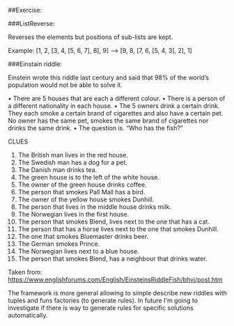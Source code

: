 ##Exercise:

###ListReverse:

  Reverses the elements but positions of sub-lists are kept.
  
  Example: [1, 2, [3, 4, [5, 6, 7], 8], 9] --> [9, 8, [7, 6, [5, 4, 3], 2], 1]

###Einstain riddle:

Einstein wrote this riddle last century and said that 98% of the world’s population would not be able to solve it.

• There are 5 houses that are each a different colour.
• There is a person of a different nationality in each house.
• The 5 owners drink a certain drink. They each smoke a certain brand of cigarettes and also have a certain pet. No owner has the same pet, smokes the same brand of cigarettes nor drinks the same drink.
• The question is. “Who has the fish?”

CLUES

1. The British man lives in the red house.
2. The Swedish man has a dog for a pet.
3. The Danish man drinks tea.
4. The green house is to the left of the white house.
5. The owner of the green house drinks coffee.
6. The person that smokes Pall Mall has a bird.
7. The owner of the yellow house smokes Dunhill.
8. The person that lives in the middle house drinks milk.
9. The Norwegian lives in the first house.
10. The person that smokes Blend, lives next to the one that has a cat.
11. The person that has a horse lives next to the one that smokes Dunhill.
12. The one that smokes Bluemaster drinks beer.
13. The German smokes Prince.
14. The Norwegian lives next to a blue house.
15. The person that smokes Blend, has a neighbour that drinks water. 

Taken from:
https://www.englishforums.com/English/EinsteinsRiddleFish/bhvj/post.htm

The framework is more general allowing to simple describe new riddles with tuples and funs factories (to generate rules).
In future I'm going to investigate if there is way to generate rules for specific solutions automatically.